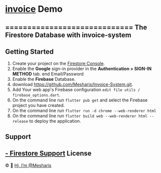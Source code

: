 
# [invoice](https://invoice-system-flutter.web.app/) Demo
=============================
The Firestore Database with invoice-system
------------

Getting Started
---------------
1. Create your project on the [Firestore Console](https://console.firebase.google.com).
1. Enable the **Google** sign-in provider in the **Authentication > SIGN-IN METHOD** tab. end  Email/Password
1. Enable the **Firebase** Database.
1. download https://github.com/Mesharis/Invoice-System.git.
1. Add Your web app's Firebase configuration `edit file utils / firebase_options.dart`.
1. On the command line run `flutter pub get` and select the Firebase project you have created.
1. On the command line run `flutter run -d chrome --web-renderer html` 
1. On the command line run `flutter build web --web-renderer html --release` to deploy the application.

Support
-------
[- Firestore Support](https://mesharis.github.io)
License
-------
© 👋 [Hi, I’m @Mesharis](https://mesharis.github.io/)
